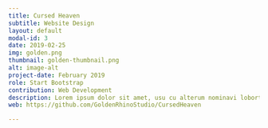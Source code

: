 ```yaml
---
title: Cursed Heaven
subtitle: Website Design
layout: default
modal-id: 3
date: 2019-02-25
img: golden.png
thumbnail: golden-thumbnail.png
alt: image-alt
project-date: February 2019
role: Start Bootstrap
contribution: Web Development
description: Lorem ipsum dolor sit amet, usu cu alterum nominavi lobortis. At duo novum diceret. Tantas apeirian vix et, usu sanctus postulant inciderint ut, populo diceret necessitatibus in vim. Cu eum dicam feugiat noluisse.
web: https://github.com/GoldenRhinoStudio/CursedHeaven

---
```

